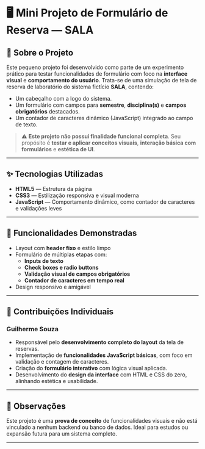 # 🖥️ Mini Projeto de Formulário de Reserva — SALA

## 📌 Sobre o Projeto

Este pequeno projeto foi desenvolvido como parte de um experimento prático para testar funcionalidades de formulário com foco na **interface visual** e **comportamento do usuário**. Trata-se de uma simulação de tela de reserva de laboratório do sistema fictício **SALA**, contendo:

- Um cabeçalho com a logo do sistema.
- Um formulário com campos para **semestre**, **disciplina(s)** e **campos obrigatórios** destacados.
- Um contador de caracteres dinâmico (JavaScript) integrado ao campo de texto.

> ⚠️ **Este projeto não possui finalidade funcional completa**. Seu propósito é **testar e aplicar conceitos visuais**, **interação básica com formulários** e **estética de UI**.

---

## ✨ Tecnologias Utilizadas

- **HTML5** — Estrutura da página
- **CSS3** — Estilização responsiva e visual moderna
- **JavaScript** — Comportamento dinâmico, como contador de caracteres e validações leves

---

## 🧩 Funcionalidades Demonstradas

- Layout com **header fixo** e estilo limpo
- Formulário de múltiplas etapas com:
  - **Inputs de texto**
  - **Check boxes e radio buttons**
  - **Validação visual de campos obrigatórios**
  - **Contador de caracteres em tempo real**
- Design responsivo e amigável

---

## 👤 Contribuições Individuais

### Guilherme Souza

- Responsável pelo **desenvolvimento completo do layout** da tela de reservas.
- Implementação de **funcionalidades JavaScript básicas**, com foco em validação e contagem de caracteres.
- Criação do **formulário interativo** com lógica visual aplicada.
- Desenvolvimento do **design da interface** com HTML e CSS do zero, alinhando estética e usabilidade.

---

## 📎 Observações

Este projeto é uma **prova de conceito** de funcionalidades visuais e não está vinculado a nenhum backend ou banco de dados. Ideal para estudos ou expansão futura para um sistema completo.

---

